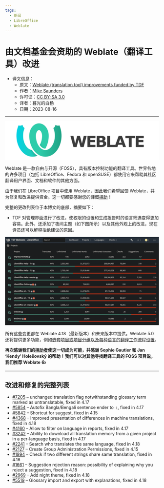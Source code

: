 ```yaml
---
tags:
  - 新闻
  - LibreOffice
  - Weblate
---
```


# 由文档基金会资助的 Weblate（翻译工具）改进

- 译文信息：
    - 原文：[Weblate (translation tool) improvements funded by TDF](https://blog.documentfoundation.org/blog/2023/08/16/weblate-translation-tool-improvements-funded-by-tdf/)
    - 作者：[Mike Saunders](https://blog.documentfoundation.org/blog/author/mikesaunders/)
    - 许可证：[CC BY-SA 3.0](https://creativecommons.org/licenses/by-sa/3.0/)
    - 译者：暮光的白杨
    - 日期：2023-08-16

---

![](./images/2023-08/tdf/Weblate_logo2.png)

Weblate 是一款自由与开源（FOSS），具有版本控制功能的翻译工具。世界各地的许多项目（包括 LibreOffice、Fedora 和 openSUSE）都使用它来帮助其社区翻译用户界面、文档和软件的其他方面。

[Weblate]: https://weblate.org/

由于我们在 LibreOffice 项目中使用 Weblate，因此我们希望回馈 Weblate，并为修复和改进提供资金。这一切都要感谢您的慷慨[捐助]！

[捐助]: https://www.libreoffice.org/donate/

完整的更改列表位于本博文的底部，摘要如下：

- TDF 对管理界面进行了改进，使权限的设置和生成报告时的语言筛选变得更加容易。此外，还添加了夜间主题（如下图所示）以及其他外观上的改进，现在译员还可以解释拒绝建议的原因。

![](./images/2023-08/tdf/weblate_night_mode.png)

所有这些变更都在 Weblate 4.18（最新版本）和未来版本中提供。Weblate 5.0 还将提供更多功能，例如[嵌套项目或项目分组以及每种语言的翻译工作流程设置][new]。

[new]: https://github.com/WeblateOrg/weblate/issues/263

**再次感谢我们的[捐助者][捐助]使这一切成为可能，并感谢 Sophie Gautier 和 Jan ‘Kendy’ Holešovský 的帮助！我们可以对其他寻找翻译工具的 FOSS 项目说，我们推荐 Weblate 👍**

----

## 改进和修复的完整列表

- [#7205](https://github.com/WeblateOrg/weblate/issues/7205) – unchanged translation flag notwithstanding glossary term marked as untranslatable, fixed in 4.17
- [#5854](https://github.com/WeblateOrg/weblate/issues/5854) – Autofix Bangla/Bengali sentence ender to ।, fixed in 4.17
- [#5842](https://github.com/WeblateOrg/weblate/issues/5842) – Shortcut for suggest, fixed in 4.15
- [#4368](https://github.com/WeblateOrg/weblate/issues/4368) – Improved presentation of differences in machine translations, fixed in 4.18
- [#4160](https://github.com/WeblateOrg/weblate/issues/4160) – Allow to filter on language in reports, fixed in 4.17
- [#3242](https://github.com/WeblateOrg/weblate/issues/3242) – Ability to download all translation memory from a given project in a per-language basis, fixed in 4.17
- [#2241](https://github.com/WeblateOrg/weblate/issues/2241) – Search who translates the same language, fixed in 4.18
- [#2127](https://github.com/WeblateOrg/weblate/issues/2127) – Create Group Administration Permissions, fixed in 4.15
- [#1994](https://github.com/WeblateOrg/weblate/issues/1994) – Check if two different strings share same translation, fixed in 4.18
- [#1661](https://github.com/WeblateOrg/weblate/issues/1661) – Suggestion rejection reason: possibility of explaining why you reject a suggestion, fixed in 4.18
- [#2969](https://github.com/WeblateOrg/weblate/issues/2969) – Add night theme, fixed in 4.18
- [#5519](https://github.com/WeblateOrg/weblate/issues/5519) – Glossary import and export with explanations, fixed in 4.18
